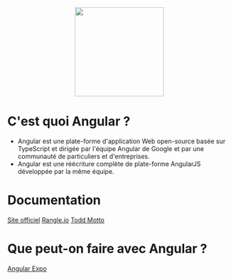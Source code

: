 <div style="text-align:center">
    <img src="https://github.com/mecheri/formation-angular/blob/master/Images/angular.png" width="200" height="200">
</div>


# C'est quoi Angular ?
* Angular est une plate-forme d'application Web open-source basée sur TypeScript et dirigée par l'équipe Angular de Google et par une communauté de particuliers et d'entreprises. 
* Angular est une réécriture complète de plate-forme AngularJS développée par la même équipe.

# Documentation
[Site officiel](https://angular.io/)
[Rangle.io](https://angular-2-training-book.rangle.io/)
[Todd Motto](https://toddmotto.com/)

# Que peut-on faire avec Angular ?
[Angular Expo](http://angularexpo.com/)
